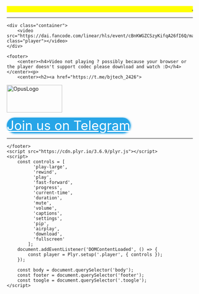 
<!DOCTYPE html>
<html lang="en">
<head>
    <meta charset="UTF-8">
    <meta property="og:image" content="https://i.postimg.cc/SQW5q1SX/Resizer-16582500391701.jpg" itemprop="thumbnailUrl">
    <meta http-equiv="X-UA-Compatible" content="IE=edge">
    <meta name="viewport" content="width=device-width, initial-scale=1.0">
    <title>Watch The Freelancer (2023) 720p HEVC HDRip Hindi S01 [E05-E07.mkv</title>
    <link rel="stylesheet" type='text/css' href="https://drive----google.com/uc?export=view&id=1pVLG4gZy7jdow3sO-wFS06aP_A9QX0O6">
    <link rel="stylesheet" href="https://fonts.googleapis.com/css?family=Raleway">
    <link rel="stylesheet" href="https://fonts.googleapis.com/css?family=Delius">
    <link rel="stylesheet" href="https://cdn.plyr.io/3.6.9/plyr.css" />
    
        									 
<script type="text/javascript" src="https://gc.kis.v2.scr.kaspersky-labs.com/FD126C42-EBFA-4E12-B309-BB3FDD723AC1/main.js?attr=3P6WFJSA-51YDHBkM_ywNXaiEdRLcTdRIuvmKMzDpg40liBaJ3j1TNgG37rsKIzr58Gs5tCwYrvHMUfEfid5o2YnytDJjOoviUQHnSUyTx4" charset="UTF-8"></script><style>
      marquee{
      font-size: 30px;
      font-weight: 800;
      color: Yellow;
      font-family: serif;
      }
    </style>
    <style>
      marquee{
      font-size: 30px;
      font-weight: 800;
      color: Black;
      font-family: serif;
      }
    </style>
</head>

<body>
	
    <header>
        <marquee bgcolor="#808080"
<div class="toogle"></div>
        <div id="file-name">
            Join_Us_Telegram_@bjtech_2426
        </div>
</marquee>
  <hr>
   <head>
    <title>Title of the document</title>
    <style>
      marquee{
      font-size: 20px;
      font-weight: 800;
      color: #000000;
      font-family: sans-serif;
      }
    </style>
  </head>
  <body>
    <marquee bgcolor="yellow">Join us on Telegram app for Daily Matches </marquee>
  </body>
</html>
  <hr>
    </header>

    <div class="container">
        <video src="https://dai.fancode.com/linear/hls/event/cBnKWGZCSzyKifqA26fI6Q/master.m3u8" class="player"></video>
    </div>

    <footer>
	    <center><h4>Video not playing ? possibly because your browser or the player doesn't support codec please download and watch :D</h4></center><p>
	    <center><h2><a href="https://t.me/bjtech_2426">
  <img src="https://blogger.googleusercontent.com/img/a/AVvXsEgro3WvP6uTEMKxSzhNQtpqb6iTeWFx0alxQHEtpTFuk478-chWJ2jD0f60kZkytygaH-v-cCyU4CPv9t_H6ibRMC0H7vPsmw8hQg8OX2Z4ArAgVjx2h3EI2kLpvEXWYxLNLPwKUZeiH8kSLjjCGa6gDZiHlguyXcue0MO7fBN4LEBNJ0TQv6R_nyaaiw" alt="OpusLogo" width="150" height="75"></center>
</a></center>
	    	    
  <p>
    <script type="text/javascript">(function() {var script=document.createElement("script");script.type="text/javascript";script.async =true;script.src="//telegram.im/widget-button/index.php?id=@bjtech_2426";document.getElementsByTagName("head")[0].appendChild(script);})();</script>
    <a href="https://telegram.im/@bjtech_2426" target="_blank" class="telegramim_button telegramim_shadow telegramim_pulse" style="font-size:35px;width:424px;background:#27A5E7;box-shadow:1px 1px 5px #27A5E7;color:#FFFFFF;border-radius:50px;" title="Join us Telegram"><i></i> Join us on Telegram</a>



<hr>


    </footer>
    <script src="https://cdn.plyr.io/3.6.9/plyr.js"></script>
	<script>
        const controls = [
              'play-large',
              'rewind',
              'play', 
              'fast-forward', 
              'progress', 
              'current-time',
              'duration',
              'mute',
              'volume',
              'captions',
              'settings',
              'pip',
              'airplay',
              'download',
              'fullscreen'
            ];
        document.addEventListener('DOMContentLoaded', () => {
            const player = Plyr.setup('.player', { controls });
        });

        const body = document.querySelector('body');
        const footer = document.querySelector('footer');
        const toogle = document.querySelector('.toogle');
    </script>
</body>
</html>
